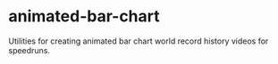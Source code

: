 # animated-bar-chart
Utilities for creating animated bar chart world record history videos for speedruns.
